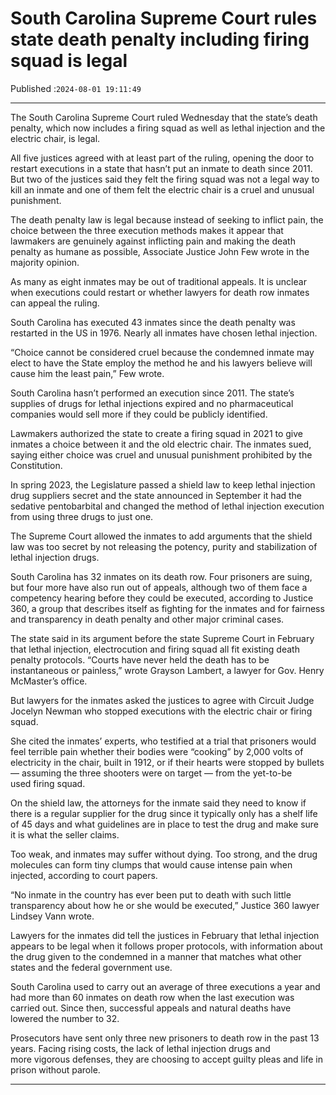 # South Carolina Supreme Court rules state death penalty including firing squad is legal

Published :`2024-08-01 19:11:49`

---

The South Carolina Supreme Court ruled Wednesday that the state’s death penalty, which now includes a firing squad as well as lethal injection and the electric chair, is legal.

All five justices agreed with at least part of the ruling, opening the door to restart executions in a state that hasn’t put an inmate to death since 2011. But two of the justices said they felt the firing squad was not a legal way to kill an inmate and one of them felt the electric chair is a cruel and unusual punishment.

The death penalty law is legal because instead of seeking to inflict pain, the choice between the three execution methods makes it appear that lawmakers are genuinely against inflicting pain and making the death penalty as humane as possible, Associate Justice John Few wrote in the majority opinion.

As many as eight inmates may be out of traditional appeals. It is unclear when executions could restart or whether lawyers for death row inmates can appeal the ruling.

South Carolina has executed 43 inmates since the death penalty was restarted in the US in 1976. Nearly all inmates have chosen lethal injection.

“Choice cannot be considered cruel because the condemned inmate may elect to have the State employ the method he and his lawyers believe will cause him the least pain,” Few wrote.

South Carolina hasn’t performed an execution since 2011. The state’s supplies of drugs for lethal injections expired and no pharmaceutical companies would sell more if they could be publicly identified.

Lawmakers authorized the state to create a firing squad in 2021 to give inmates a choice between it and the old electric chair. The inmates sued, saying either choice was cruel and unusual punishment prohibited by the Constitution.

In spring 2023, the Legislature passed a shield law to keep lethal injection drug suppliers secret and the state announced in September it had the sedative pentobarbital and changed the method of lethal injection execution from using three drugs to just one.

The Supreme Court allowed the inmates to add arguments that the shield law was too secret by not releasing the potency, purity and stabilization of lethal injection drugs.

South Carolina has 32 inmates on its death row. Four prisoners are suing, but four more have also run out of appeals, although two of them face a competency hearing before they could be executed, according to Justice 360, a group that describes itself as fighting for the inmates and for fairness and transparency in death penalty and other major criminal cases.

The state said in its argument before the state Supreme Court in February that lethal injection, electrocution and firing squad all fit existing death penalty protocols. “Courts have never held the death has to be instantaneous or painless,” wrote Grayson Lambert, a lawyer for Gov. Henry McMaster’s office.

But lawyers for the inmates asked the justices to agree with Circuit Judge Jocelyn Newman who stopped executions with the electric chair or firing squad.

She cited the inmates’ experts, who testified at a trial that prisoners would feel terrible pain whether their bodies were “cooking” by 2,000 volts of electricity in the chair, built in 1912, or if their hearts were stopped by bullets — assuming the three shooters were on target — from the yet-to-be used firing squad.

On the shield law, the attorneys for the inmate said they need to know if there is a regular supplier for the drug since it typically only has a shelf life of 45 days and what guidelines are in place to test the drug and make sure it is what the seller claims.

Too weak, and inmates may suffer without dying. Too strong, and the drug molecules can form tiny clumps that would cause intense pain when injected, according to court papers.

“No inmate in the country has ever been put to death with such little transparency about how he or she would be executed,” Justice 360 lawyer Lindsey Vann wrote.

Lawyers for the inmates did tell the justices in February that lethal injection appears to be legal when it follows proper protocols, with information about the drug given to the condemned in a manner that matches what other states and the federal government use.

South Carolina used to carry out an average of three executions a year and had more than 60 inmates on death row when the last execution was carried out. Since then, successful appeals and natural deaths have lowered the number to 32.

Prosecutors have sent only three new prisoners to death row in the past 13 years. Facing rising costs, the lack of lethal injection drugs and more vigorous defenses, they are choosing to accept guilty pleas and life in prison without parole.

---

